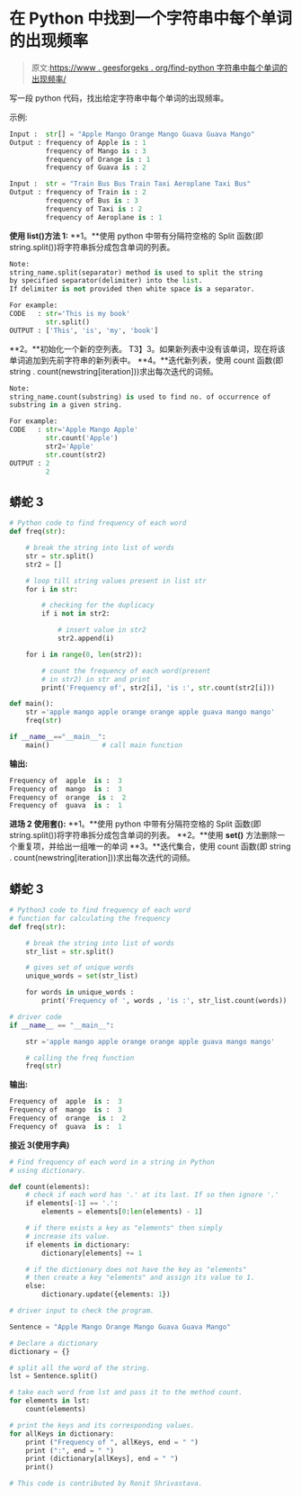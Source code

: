 # 在 Python 中找到一个字符串中每个单词的出现频率

> 原文:[https://www . geesforgeks . org/find-python 字符串中每个单词的出现频率/](https://www.geeksforgeeks.org/find-frequency-of-each-word-in-a-string-in-python/)

写一段 python 代码，找出给定字符串中每个单词的出现频率。

示例:

```py
Input :  str[] = "Apple Mango Orange Mango Guava Guava Mango" 
Output : frequency of Apple is : 1
         frequency of Mango is : 3
         frequency of Orange is : 1
         frequency of Guava is : 2

Input :  str = "Train Bus Bus Train Taxi Aeroplane Taxi Bus"
Output : frequency of Train is : 2
         frequency of Bus is : 3
         frequency of Taxi is : 2
         frequency of Aeroplane is : 1

```

**使用 list()方法 1:**
**1。**使用 python 中带有分隔符空格的 Split 函数(即 string.split())将字符串拆分成包含单词的列表。

```py
Note:
string_name.split(separator) method is used to split the string 
by specified separator(delimiter) into the list.
If delimiter is not provided then white space is a separator. 

For example:
CODE   : str='This is my book'
         str.split()
OUTPUT : ['This', 'is', 'my', 'book']

```

**2。**初始化一个新的空列表。
T3】3。如果新列表中没有该单词，现在将该单词追加到先前字符串的新列表中。
**4。**迭代新列表，使用 count 函数(即 string . count(newstring[iteration]))求出每次迭代的词频。

```py
Note:
string_name.count(substring) is used to find no. of occurrence of 
substring in a given string.

For example:
CODE   : str='Apple Mango Apple'
         str.count('Apple')
         str2='Apple'
         str.count(str2)
OUTPUT : 2
         2

```

## 蟒蛇 3

```py
# Python code to find frequency of each word
def freq(str):

    # break the string into list of words 
    str = str.split()         
    str2 = []

    # loop till string values present in list str
    for i in str:             

        # checking for the duplicacy
        if i not in str2:

            # insert value in str2
            str2.append(i) 

    for i in range(0, len(str2)):

        # count the frequency of each word(present 
        # in str2) in str and print
        print('Frequency of', str2[i], 'is :', str.count(str2[i]))    

def main():
    str ='apple mango apple orange orange apple guava mango mango'
    freq(str)                    

if __name__=="__main__":
    main()             # call main function
```

**输出:**

```py
Frequency of  apple  is :  3
Frequency of  mango  is :  3
Frequency of  orange  is :  2
Frequency of  guava  is :  1

```

**进场 2 使用套():**
**1。**使用 python 中带有分隔符空格的 Split 函数(即 string.split())将字符串拆分成包含单词的列表。
**2。**使用 **set()** 方法删除一个重复项，并给出一组唯一的单词
**3。**迭代集合，使用 count 函数(即 string . count(newstring[iteration]))求出每次迭代的词频。

## 蟒蛇 3

```py
# Python3 code to find frequency of each word
# function for calculating the frequency
def freq(str):

    # break the string into list of words
    str_list = str.split()

    # gives set of unique words
    unique_words = set(str_list)

    for words in unique_words :
        print('Frequency of ', words , 'is :', str_list.count(words))

# driver code
if __name__ == "__main__":

    str ='apple mango apple orange orange apple guava mango mango'

    # calling the freq function
    freq(str)
```

**输出:**

```py
Frequency of  apple  is :  3
Frequency of  mango  is :  3
Frequency of  orange  is :  2
Frequency of  guava  is :  1

```

 **接近 3(使用字典)**

```py
# Find frequency of each word in a string in Python
# using dictionary.

def count(elements):
    # check if each word has '.' at its last. If so then ignore '.'
    if elements[-1] == '.':
        elements = elements[0:len(elements) - 1]

    # if there exists a key as "elements" then simply
    # increase its value.
    if elements in dictionary:
        dictionary[elements] += 1

    # if the dictionary does not have the key as "elements" 
    # then create a key "elements" and assign its value to 1.
    else:
        dictionary.update({elements: 1})

# driver input to check the program.

Sentence = "Apple Mango Orange Mango Guava Guava Mango"

# Declare a dictionary
dictionary = {}

# split all the word of the string.
lst = Sentence.split()

# take each word from lst and pass it to the method count.
for elements in lst:
    count(elements)

# print the keys and its corresponding values.
for allKeys in dictionary:
    print ("Frequency of ", allKeys, end = " ")
    print (":", end = " ")
    print (dictionary[allKeys], end = " ")
    print() 

# This code is contributed by Ronit Shrivastava.
```